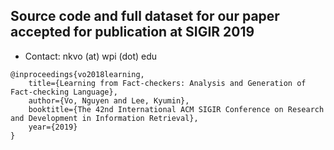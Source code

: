 ## Source code and full dataset for our paper accepted for publication at SIGIR 2019

* Contact: nkvo (at) wpi (dot) edu

```
@inproceedings{vo2018learning,
	title={Learning from Fact-checkers: Analysis and Generation of Fact-checking Language},
	author={Vo, Nguyen and Lee, Kyumin},
	booktitle={The 42nd International ACM SIGIR Conference on Research and Development in Information Retrieval},
	year={2019}
}
```
